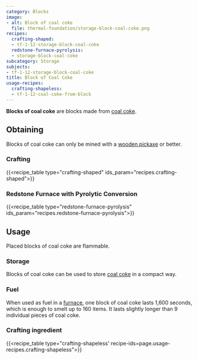 ```yaml
---
category: Blocks
image:
- alt: Block of coal coke
  file: thermal-foundation/storage-block-coal-coke.png
recipes:
  crafting-shaped:
  - tf-1-12-storage-block-coal-coke
  redstone-furnace-pyrolysis:
  - storage-block-coal-coke
subcategory: Storage
subjects:
- tf-1-12-storage-block-coal-coke
title: Block of Coal Coke
usage-recipes:
  crafting-shapeless:
  - tf-1-12-coal-coke-from-block
---
```


**Blocks of coal coke** are blocks made from [coal coke](../coal-coke/).


Obtaining
---------

Blocks of coal coke can only be mined with a [wooden
pickaxe](https://minecraft.gamepedia.com/Pickaxe) or better.

### Crafting
{{<recipe_table type="crafting-shaped" ids_param="recipes.crafting-shaped">}}

### Redstone Furnace with Pyrolytic Conversion
{{<recipe_table type="redstone-furnace-pyrolysis" ids_param="recipes.redstone-furnace-pyrolysis">}}


Usage
-----

Placed blocks of coal coke are flammable.

### Storage
Blocks of coal coke can be used to store [coal coke](../coal-coke/) in a
compact way.

### Fuel
When used as fuel in a [furnace](https://minecraft.gamepedia.com/Furnace), one
block of coal coke lasts 1,600 seconds, which is enough to smelt up to 160
items. It lasts slightly longer than 9 individual pieces of coal coke.

### Crafting ingredient
{{<recipe_table type="crafting-shapeless' recipe-ids=page.usage-recipes.crafting-shapeless">}}
